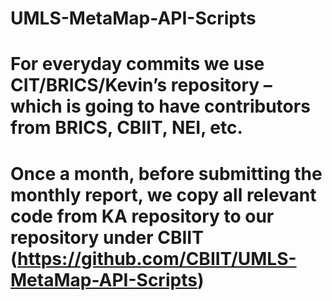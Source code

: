 # UMLS-MetaMap-API-Scripts
# For everyday commits we use CIT/BRICS/Kevin’s repository – which is going to have contributors from BRICS, CBIIT, NEI, etc. 
# Once a month, before submitting the monthly report, we copy all relevant code from KA repository to our repository under CBIIT  (https://github.com/CBIIT/UMLS-MetaMap-API-Scripts) 

